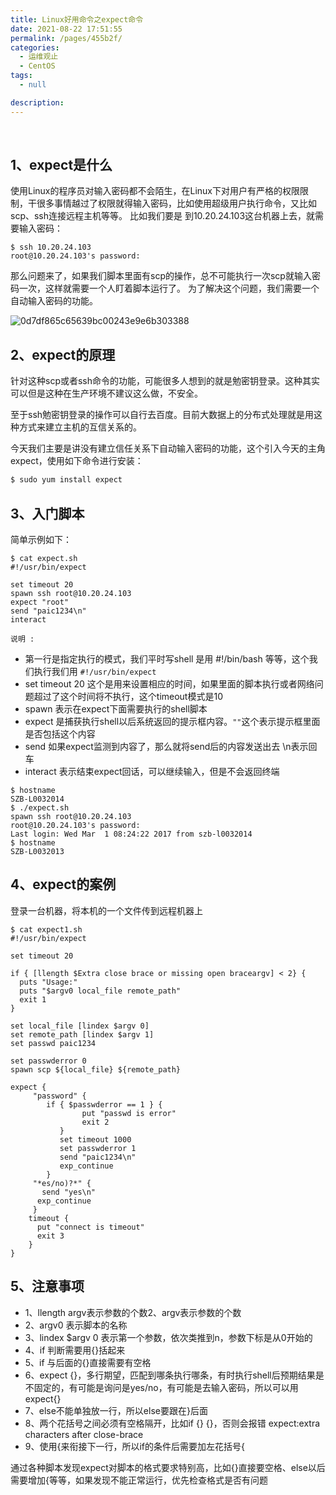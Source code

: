 ```yaml
---
title: Linux好用命令之expect命令
date: 2021-08-22 17:51:55
permalink: /pages/455b2f/
categories:
  - 运维观止
  - CentOS
tags:
  - null

description:
---
```


<br><ArticleTopAd></ArticleTopAd>


## 1、expect是什么

使用Linux的程序员对输入密码都不会陌生，在Linux下对用户有严格的权限限制，干很多事情越过了权限就得输入密码，比如使用超级用户执行命令，又比如scp、ssh连接远程主机等等。
比如我们要是 到10.20.24.103这台机器上去，就需要输入密码：

```shell
$ ssh 10.20.24.103
root@10.20.24.103's password:
```

那么问题来了，如果我们脚本里面有scp的操作，总不可能执行一次scp就输入密码一次，这样就需要一个人盯着脚本运行了。 为了解决这个问题，我们需要一个自动输入密码的功能。

![0d7df865c65639bc00243e9e6b303388](http://t.eryajf.net/imgs/2021/09/aa1a4ad70c536188.jpg)

## 2、expect的原理

针对这种scp或者ssh命令的功能，可能很多人想到的就是勉密钥登录。这种其实可以但是这种在生产环境不建议这么做，不安全。

至于ssh勉密钥登录的操作可以自行去百度。目前大数据上的分布式处理就是用这种方式来建立主机的互信关系的。

今天我们主要是讲没有建立信任关系下自动输入密码的功能，这个引入今天的主角 expect，使用如下命令进行安装：

```bash
$ sudo yum install expect
```

## 3、入门脚本

简单示例如下：

```shell
$ cat expect.sh
#!/usr/bin/expect

set timeout 20
spawn ssh root@10.20.24.103
expect "root"
send "paic1234\n"
interact
```

`说明 :`

- 第一行是指定执行的模式，我们平时写shell 是用 #!/bin/bash 等等，这个我们执行我们用 `#!/usr/bin/expect`
- set timeout 20 这个是用来设置相应的时间，如果里面的脚本执行或者网络问题超过了这个时间将不执行，这个timeout模式是10
- spawn 表示在expect下面需要执行的shell脚本
- expect 是捕获执行shell以后系统返回的提示框内容。`""`这个表示提示框里面是否包括这个内容
- send 如果expect监测到内容了，那么就将send后的内容发送出去 \n表示回车
- interact 表示结束expect回话，可以继续输入，但是不会返回终端

```shell
$ hostname
SZB-L0032014
$ ./expect.sh
spawn ssh root@10.20.24.103
root@10.20.24.103's password:
Last login: Wed Mar  1 08:24:22 2017 from szb-l0032014
$ hostname
SZB-L0032013
```

## 4、expect的案例

登录一台机器，将本机的一个文件传到远程机器上

```shell
$ cat expect1.sh
#!/usr/bin/expect

set timeout 20

if { [llength $Extra close brace or missing open braceargv] < 2} {
  puts "Usage:"
  puts "$argv0 local_file remote_path"
  exit 1
}

set local_file [lindex $argv 0]
set remote_path [lindex $argv 1]
set passwd paic1234

set passwderror 0
spawn scp ${local_file} ${remote_path}

expect {
     "password" {
        if { $passwderror == 1 } {
                put "passwd is error"
                exit 2
           }
           set timeout 1000
           set passwderror 1
           send "paic1234\n"
           exp_continue
        }
     "*es/no)?*" {
       send "yes\n"
      exp_continue
     }
    timeout {
      put "connect is timeout"
      exit 3
    }
}
```

## 5、注意事项

- 1、llength argv表示参数的个数2、argv表示参数的个数
- 2、argv0 表示脚本的名称
- 3、lindex $argv 0 表示第一个参数，依次类推到n，参数下标是从0开始的
- 4、if 判断需要用{}括起来
- 5、if 与后面的{}直接需要有空格
- 6、expect {}，多行期望，匹配到哪条执行哪条，有时执行shell后预期结果是不固定的，有可能是询问是yes/no，有可能是去输入密码，所以可以用expect{}
- 7、else不能单独放一行，所以else要跟在}后面
- 8、两个花括号之间必须有空格隔开，比如if {} {}，否则会报错 expect:extra characters after close-brace
- 9、使用{来衔接下一行，所以if的条件后需要加左花括号{

通过各种脚本发现expect对脚本的格式要求特别高，比如{}直接要空格、else以后需要增加{等等，如果发现不能正常运行，优先检查格式是否有问题


<br><ArticleTopAd></ArticleTopAd>
